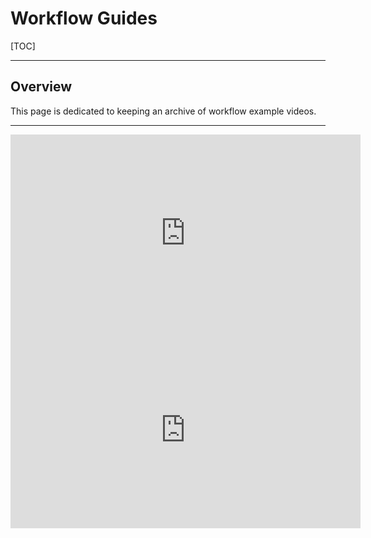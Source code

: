 # Workflow Guides

[TOC]

---

## Overview
This page is dedicated to keeping an archive of workflow example videos.

---

<iframe width="560" height="315" src="https://www.youtube.com/embed/99hDLsXFNNI?si=uc3JR6xv5KWCRZym" title="YouTube video player" frameborder="0" allow="accelerometer; autoplay; clipboard-write; encrypted-media; gyroscope; picture-in-picture; web-share" allowfullscreen></iframe>


<iframe width="560" height="315" src="https://www.youtube.com/embed/6IliMA0HElQ?si=iwpjbVbXXw5-arv0" title="YouTube video player" frameborder="0" allow="accelerometer; autoplay; clipboard-write; encrypted-media; gyroscope; picture-in-picture; web-share" allowfullscreen></iframe>

